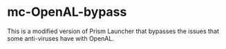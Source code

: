 # mc-OpenAL-bypass
This is a modified version of Prism Launcher that bypasses the issues that some anti-viruses have with OpenAL. 
